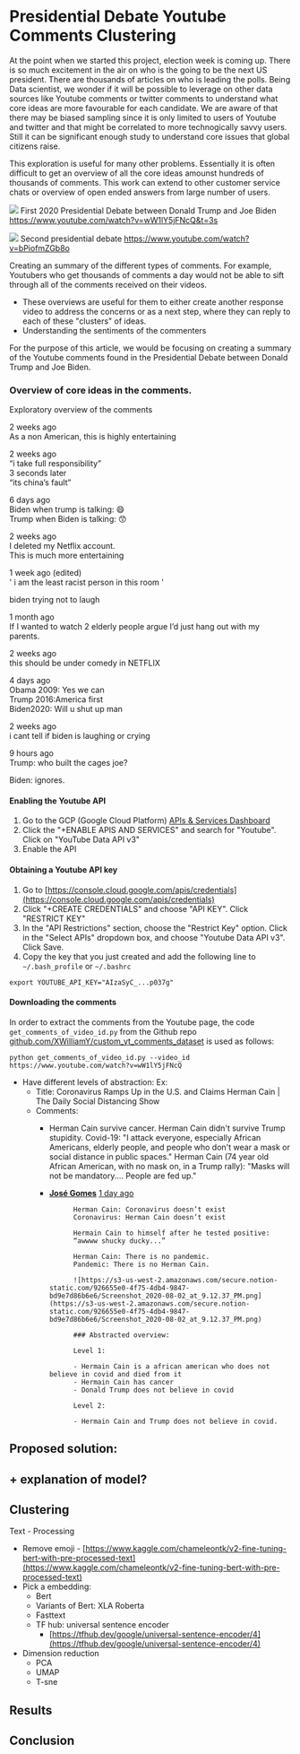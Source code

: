 # Presidential Debate Youtube Comments Clustering 


At the point when we started this project, election week is coming up. There is so much excitement in the air on who is the going to be the next US president. There are thousands of articles on who is leading the polls. Being Data scientist, we wonder if it will be possible to leverage on other data sources like Youtube comments or twitter comments to understand what core ideas are more favourable for each candidate. We are aware of that there may be biased sampling since it is only limited to users of Youtube and twitter and that might be correlated to more technogically savvy users. Still it can be significant enough study to understand core issues that global citizens raise. 

This exploration is useful for many other problems. Essentially it is often difficult to get an overview of all the core ideas amounst hundreds of thousands of comments. This work can extend to other customer service chats or overview of open ended answers from large number of users. 




![](https://i.imgur.com/SJcCygI.png)
First 2020 Presidential Debate between Donald Trump and Joe Biden
https://www.youtube.com/watch?v=wW1lY5jFNcQ&t=3s


![](https://i.imgur.com/xT7G3PW.png)
Second presidential debate
https://www.youtube.com/watch?v=bPiofmZGb8o



Creating an summary of the different types of comments. For example, Youtubers who get thousands of comments a day would not be able to sift through all of the comments received on their videos. 
* These overviews are useful for them to either create another response video to address the concerns or as a next step, where they can reply to each of these "clusters" of ideas. 
* Understanding the sentiments of the commenters

For the purpose of this article, we would be focusing on creating a summary of the Youtube comments  found in the Presidential Debate between Donald Trump and Joe Biden.

### Overview of core ideas in the comments.
Exploratory overview of the comments


2 weeks ago<br>
As a non American, this is highly entertaining

2 weeks ago<br>
“i take full responsibility”<br> 
3 seconds later<br>
“its china’s fault”

6 days ago<br>
Biden when trump is talking: 😄<br>
Trump when Biden is talking: 😙

2 weeks ago<br>
I deleted my Netflix account.<br>
This is much more entertaining

1 week ago (edited)<br>
' i am the least racist person in this room '

biden trying not to laugh

1 month ago<br>
If I wanted to watch 2 elderly people argue I’d just hang out with my parents.

2 weeks ago<br>
this should be under comedy in NETFLIX

4 days ago<br>
Obama 2009: Yes we can<br>
Trump 2016:America first<br>
Biden2020: Will u shut up man

2 weeks ago<br>
i cant tell if biden is laughing or crying

9 hours ago<br>
Trump: who built the cages joe?

Biden: ignores. 



#### Enabling the Youtube API

1. Go to the GCP (Google Cloud Platform) [APIs & Services Dashboard](https://console.cloud.google.com/apis/dashboard)
2. Click the "+ENABLE APIS AND SERVICES" and search for "Youtube". Click on "YouTube Data API v3"
3. Enable the API

#### Obtaining a Youtube API key

1. Go to [https://console.cloud.google.com/apis/credentials](https://console.cloud.google.com/apis/credentials)
2. Click "+CREATE CREDENTIALS" and choose "API KEY". Click "RESTRICT KEY"
3. In the "API Restrictions" section, choose the "Restrict Key" option. Click in the "Select APIs" dropdown box, and choose "Youtube Data API v3". Click Save.
4. Copy the key that you just created and add the following line to `~/.bash_profile` or `~/.bashrc`

```bash=
export YOUTUBE_API_KEY="AIzaSyC_...p037g"
```

#### Downloading the comments

In order to extract the comments from the Youtube page, the code `get_comments_of_video_id.py` from the Github repo [github.com/XWilliamY/custom_yt_comments_dataset](https://github.com/XWilliamY/custom_yt_comments_dataset) is used as follows:

```bash=
python get_comments_of_video_id.py --video_id https://www.youtube.com/watch?v=wW1lY5jFNcQ
```

- Have different levels of abstraction: Ex:
    - Title: Coronavirus Ramps Up in the U.S. and Claims Herman Cain | The Daily Social Distancing Show
    - Comments:
         - Herman Cain survive cancer. Herman Cain didn't survive Trump stupidity. Covid-19: "I attack everyone, especially African Americans, elderly people, and people who don't wear a mask or social distance in public spaces."
                    Herman Cain (74 year old African American, with no mask on, in a Trump rally): "Masks will not be mandatory.... People are fed up."

        - **[José Gomes](https://www.youtube.com/channel/UCOzhu7x9YPjoijyzO0WV8wA)** [1 day ago](https://www.youtube.com/watch?v=yIwuzldM7HQ&lc=UgxIPbruQ-UeJx-bUCB4AaABAg)

                    Herman Cain: Coronavirus doesn’t exist
                    Coronavirus: Herman Cain doesn’t exist

                    Hermain Cain to himself after he tested positive:
                    “awwww shucky ducky...”

                    Herman Cain: There is no pandemic.
                    Pandemic: There is no Herman Cain.

                    ![https://s3-us-west-2.amazonaws.com/secure.notion-static.com/926655e0-4f75-4db4-9847-bd9e7d86b6e6/Screenshot_2020-08-02_at_9.12.37_PM.png](https://s3-us-west-2.amazonaws.com/secure.notion-static.com/926655e0-4f75-4db4-9847-bd9e7d86b6e6/Screenshot_2020-08-02_at_9.12.37_PM.png)

                    ### Abstracted overview:

                    Level 1: 

                    - Hermain Cain is a african american who does not believe in covid and died from it
                    - Hermain Cain has cancer
                    - Donald Trump does not believe in covid

                    Level 2: 

                    - Hermain Cain and Trump does not believe in covid.



## Proposed solution:
## + explanation of model?
## Clustering

Text - Processing

- Remove emoji - [https://www.kaggle.com/chameleontk/v2-fine-tuning-bert-with-pre-processed-text](https://www.kaggle.com/chameleontk/v2-fine-tuning-bert-with-pre-processed-text)
- Pick a embedding:
    - Bert
    - Variants of Bert: XLA Roberta
    - Fasttext
    - TF hub: universal sentence encoder
        - [https://tfhub.dev/google/universal-sentence-encoder/4](https://tfhub.dev/google/universal-sentence-encoder/4)
- Dimension reduction
    - PCA
    - UMAP
    - T-sne

## Results

## Conclusion
